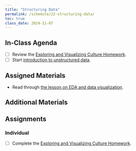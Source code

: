 ```yaml
---
title: "Structuring Data"
permalink: /schedule/22-structuring-data/
toc: true
class_date: 2024-11-07
---
```


## In-Class Agenda

- [ ] Review the [Exploring and Visualizing Culture Homework]({{site.baseurl}}/materials/interpreting-communicating-humanities-data/02-eda-data-viz#exploring-and-visualizing-culture-homework).
- [ ] Start [introduction to unstructured data]({{site.baseurl}}/materials/interpreting-communicating-humanities-data/03-intro-structuring-data).

## Assigned Materials

- Read through [the lesson on EDA and data visualization]({{site.baseurl}}/materials/interpreting-communicating-humanities-data/02-eda-data-viz).

## Additional Materials

## Assignments

### Individual

- [ ] Complete the [Exploring and Visualizing Culture Homework]({{site.baseurl}}/materials/interpreting-communicating-humanities-data/02-eda-data-viz#exploring-and-visualizing-culture-homework).